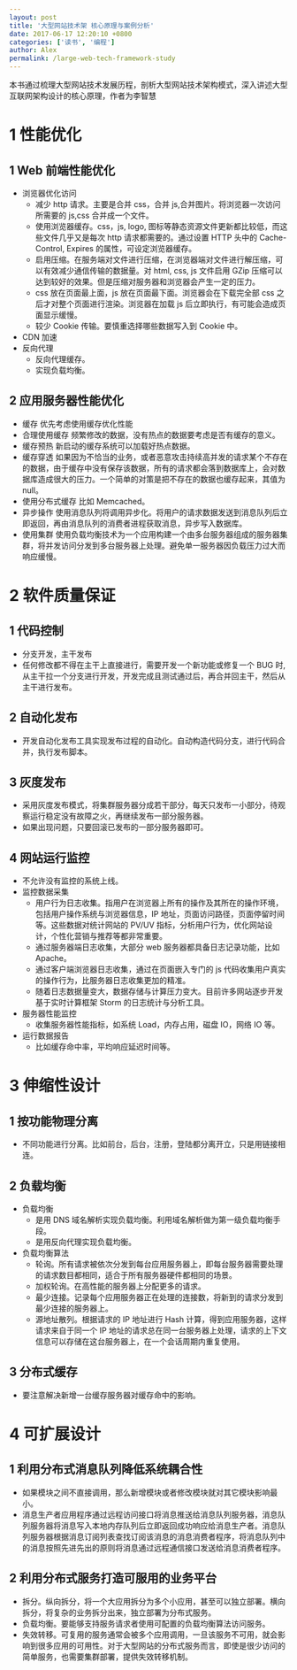 ```yaml
---
layout: post
title: '大型网站技术架 核心原理与案例分析'
date: 2017-06-17 12:20:10 +0800
categories: ['读书', '编程']
author: Alex
permalink: /large-web-tech-framework-study
---
```


本书通过梳理大型网站技术发展历程，剖析大型网站技术架构模式，深入讲述大型互联网架构设计的核心原理，作者为李智慧

# 1 性能优化

## 1 Web 前端性能优化

- 浏览器优化访问
  - 减少 http 请求。主要是合并 css，合并 js,合并图片。将浏览器一次访问所需要的 js,css 合并成一个文件。
  - 使用浏览器缓存。css，js, logo, 图标等静态资源文件更新都比较低，而这些文件几乎又是每次 http 请求都需要的。通过设置 HTTP 头中的 Cache-Control, Expires 的属性，可设定浏览器缓存。
  - 启用压缩。在服务端对文件进行压缩，在浏览器端对文件进行解压缩，可以有效减少通信传输的数据量。对 html, css, js 文件启用 GZip 压缩可以达到较好的效果。但是压缩对服务器和浏览器会产生一定的压力。
  - css 放在页面最上面，js 放在页面最下面。浏览器会在下载完全部 css 之后才对整个页面进行渲染。浏览器在加载 js 后立即执行，有可能会造成页面显示缓慢。
  - 较少 Cookie 传输。要慎重选择哪些数据写入到 Cookie 中。
- CDN 加速
- 反向代理
  - 反向代理缓存。
  - 实现负载均衡。

## 2 应用服务器性能优化

- 缓存
  优先考虑使用缓存优化性能
- 合理使用缓存
  频繁修改的数据，没有热点的数据要考虑是否有缓存的意义。
- 缓存预热
  新启动的缓存系统可以加载好热点数据。
- 缓存穿透
  如果因为不恰当的业务，或者恶意攻击持续高并发的请求某个不存在的数据，由于缓存中没有保存该数据，所有的请求都会落到数据库上，会对数据库造成很大的压力。一个简单的对策是把不存在的数据也缓存起来，其值为 null。
- 使用分布式缓存
  比如 Memcached。
- 异步操作
  使用消息队列将调用异步化。将用户的请求数据发送到消息队列后立即返回，再由消息队列的消费者进程获取消息，异步写入数据库。
- 使用集群
  使用负载均衡技术为一个应用构建一个由多台服务器组成的服务器集群，将并发访问分发到多台服务器上处理。避免单一服务器因负载压力过大而响应缓慢。

# 2 软件质量保证

## 1 代码控制

- 分支开发，主干发布
- 任何修改都不得在主干上直接进行，需要开发一个新功能或修复一个 BUG 时, 从主干拉一个分支进行开发，开发完成且测试通过后，再合并回主干，然后从主干进行发布。

## 2 自动化发布

- 开发自动化发布工具实现发布过程的自动化。自动构造代码分支，进行代码合并，执行发布脚本。

## 3 灰度发布

- 采用灰度发布模式，将集群服务器分成若干部分，每天只发布一小部分，待观察运行稳定没有故障之火，再继续发布一部分服务器。
- 如果出现问题，只要回滚已发布的一部分服务器即可。

## 4 网站运行监控

- 不允许没有监控的系统上线。
- 监控数据采集
  - 用户行为日志收集。指用户在浏览器上所有的操作及其所在的操作环境，包括用户操作系统与浏览器信息，IP 地址，页面访问路径，页面停留时间等。这些数据对统计网站的 PV/UV 指标，分析用户行为，优化网站设计，个性化营销与推荐等都非常重要。
  - 通过服务器端日志收集，大部分 web 服务器都具备日志记录功能，比如 Apache。
  - 通过客户端浏览器日志收集，通过在页面嵌入专门的 js 代码收集用户真实的操作行为，比服务器日志收集更加的精准。
  - 随着日志数据量变大，数据存储与计算压力变大。目前许多网站逐步开发基于实时计算框架 Storm 的日志统计与分析工具。
- 服务器性能监控
  - 收集服务器性能指标，如系统 Load，内存占用，磁盘 IO，网络 IO 等。
- 运行数据报告
  - 比如缓存命中率，平均响应延迟时间等。

# 3 伸缩性设计

## 1 按功能物理分离

- 不同功能进行分离。比如前台，后台，注册，登陆都分离开立，只是用链接相连。

## 2 负载均衡

- 负载均衡
  - 是用 DNS 域名解析实现负载均衡。利用域名解析做为第一级负载均衡手段。
  - 是用反向代理实现负载均衡。
- 负载均衡算法
  - 轮询。所有请求被依次分发到每台应用服务器上，即每台服务器需要处理的请求数目都相同，适合于所有服务器硬件都相同的场景。
  - 加权轮询。在高性能的服务器上分配更多的请求。
  - 最少连接。记录每个应用服务器正在处理的连接数，将新到的请求分发到最少连接的服务器上。
  - 源地址散列。根据请求的 IP 地址进行 Hash 计算，得到应用服务器，这样请求来自于同一个 IP 地址的请求总在同一台服务器上处理，请求的上下文信息可以存储在这台服务器上，在一个会话周期内重复使用。

## 3 分布式缓存

- 要注意解决新增一台缓存服务器对缓存命中的影响。

# 4 可扩展设计

## 1 利用分布式消息队列降低系统耦合性

- 如果模块之间不直接调用，那么新增模块或者修改模块就对其它模块影响最小。
- 消息生产者应用程序通过远程访问接口将消息推送给消息队列服务器，消息队列服务器将消息写入本地内存队列后立即返回成功响应给消息生产者。消息队列服务器根据消息订阅列表查找订阅该消息的消息消费者程序，将消息队列中的消息按照先进先出的原则将消息通过远程通信接口发送给消息消费者程序。

## 2 利用分布式服务打造可服用的业务平台

- 拆分。纵向拆分，将一个大应用拆分为多个小应用，甚至可以独立部署。横向拆分，将复杂的业务拆分出来，独立部署为分布式服务。
- 负载均衡。要能够支持服务请求者使用可配置的负载均衡算法访问服务。
- 失效转移。可复用的服务通常会被多个应用调用，一旦该服务不可用，就会影响到很多应用的可用性。对于大型网站的分布式服务而言，即使是很少访问的简单服务，也需要集群部署，提供失效转移机制。
